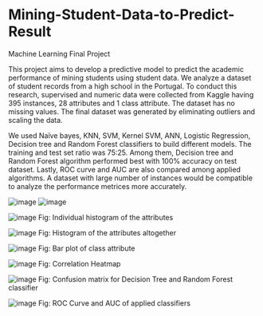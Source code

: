 # Mining-Student-Data-to-Predict-Result
Machine Learning Final Project

This project aims to develop a predictive model to predict the academic performance of mining students using student data. We analyze a dataset of student records from a high school in the Portugal. To conduct this research, supervised and numeric data were collected from Kaggle having 395 instances, 28 attributes and 1 class attribute. The dataset has no missing values. The final dataset was generated by eliminating outliers and scaling the data. 

We used Naïve bayes, KNN, SVM, Kernel SVM, ANN, Logistic Regression, Decision tree and Random Forest classifiers to build different models. The training and test set ratio was 75:25. Among them, Decision tree and Random Forest algorithm performed best with 100% accuracy on test dataset. Lastly, ROC curve and AUC are also compared among applied algorithms. A dataset with large number of instances would be compatible to analyze the performance metrices more accurately.  

![image](https://user-images.githubusercontent.com/62327880/208235523-13cfda8b-0796-407d-90fd-f805aa7c7c61.png)
![image](https://user-images.githubusercontent.com/62327880/208235531-13b7f495-f025-4606-9518-6dabca15d867.png)

![image](https://user-images.githubusercontent.com/62327880/208235540-049aed50-c51a-4f93-9d42-04d7e55b1a14.png)
Fig: Individual histogram of the attributes 

![image](https://user-images.githubusercontent.com/62327880/208235554-3a3bd441-292b-40e4-b491-d8011ce36592.png)
Fig: Histogram of the attributes altogether

![image](https://user-images.githubusercontent.com/62327880/208235564-d1a8b8ec-244a-44c0-ba53-030a68835985.png)
Fig: Bar plot of class attribute

![image](https://user-images.githubusercontent.com/62327880/208235573-b234ea29-3674-4816-b9db-28610d63c02e.png)
Fig: Correlation Heatmap

![image](https://user-images.githubusercontent.com/62327880/208235599-5c40fdee-cb5e-4e4d-b00a-63327bd04b27.png)
Fig: Confusion matrix for Decision Tree and Random Forest classifier

![image](https://user-images.githubusercontent.com/62327880/208235586-014c2bf6-3744-4ec5-94db-6884b7b4e573.png)
Fig: ROC Curve and AUC of applied classifiers

